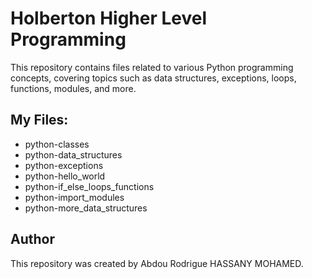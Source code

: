 # Holberton Higher Level Programming

This repository contains files related to various Python programming concepts, covering topics such as data structures, exceptions, loops, functions, modules, and more.

## My Files:

- python-classes
- python-data_structures
- python-exceptions
- python-hello_world
- python-if_else_loops_functions
- python-import_modules
- python-more_data_structures

## Author

This repository was created by Abdou Rodrigue HASSANY MOHAMED.

